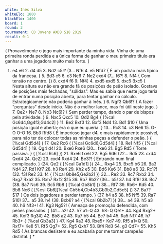 ```yaml
---
white: Inês Silva
whiteElo: 1800
blackElo: 1400
board: 1
round: 3
tournament: CD Jovens AXDB S18 2019
result: 0-1
---
```


{ Provavelmente o jogo mais importante da minha vida. Vinha de uma primeira ronda perdida e a única forma de ganhar o meu primeiro título era ganhar a uma jogadora muito mais forte. }
1. e4 e6 2. d4 d5 3. Nd2 c5!? (3... Nf6 4. e5 Nfd7 { É um padrão mais típico da francesa. } 5. Bd3 c5 6. c3 Nc6 7. Ne2 cxd4 (7... f6?! 8. Nf4 { Com tensão no centro. }) 8. cxd4 f6 9. Nf4) 4. exd5 exd5 5. dxc5 Bxc5 { Nesta altura eu não era grande fã de posições de peão isolado. Gostava de posições mais fechadas, "sólidas". Mas eu sabia que neste jogo teria de entrar numa posição aberta, para tentar ganhar no cálculo. Estrategicamente não poderia ganhar à Inês. } 6. Ngf3 Qb6!? { A fazer "perguntas" desde início. Não é o melhor lance, mas foi útil neste jogo. } 7. Qe2+ Ne7 8. Nb3 Nc6!? { Sem perder tempo, dando o par de bispos pela atividade. } 9. Nxc5 Qxc5 10. Qd2 Bg4 { [%cal Gc6d4,Gg4f3,Gd4c2] } 11. Be2 Bxf3 12. Bxf3 Nd4 13. Bd1 $10 { Uma posição igual e aberta; era o que eu queria. } 13... Rc8 14. c3 Ne6 15. O-O O-O 16. Bb3 Rfd8 { É imperioso jogar d4, o mais rapidamente possível, para não ter de colocar todas as minhas peças a defender o peão. } { [%cal Gd5d4] } 17. Qe2 Rc6 { [%cal Gc6d6,Gd5d4] } 18. Re1 Nf5 { [%cal Gd5d4] } 19. Qg4 d4! 20. Bxe6 Rxe6 (20... fxe6 21. Bg5 Rd5 { Torre passiva. } { [%csl Rc6] }) 21. Rxe6 fxe6 22. Bg5 Rd6 (22... Rd5 23. cxd4 Qxd4 24. Qe2) 23. cxd4 Rxd4 24. Be3?! { Entrando num final complicado. } (24. Qe2 { [%cal Ga1d1] }) 24... Rxg4 25. Bxc5 b6 26. Ba3 Nd4 27. Rd1 Kf7 28. h3 Re4 29. Kh2 e5 30. Bd6 Ke6 31. Bb8 a6 32. Rc1?! (32. f3! Re2 33. f4 { [%cal Gb8e5,Ge2b2] }) 32... Re2 33. Rc7 Rxb2 34. Rxg7 Rxa2 35. Rxh7 Rxf2 $15 36. Rb7 Rb2? (36... b5! 37. h4 Rf8! 38. Bc7 (38. Ba7 Nc6 39. Bc5 Rb8 { [%cal Gb8b1] }) 38... Rf7 39. Rb6+ Kd5 40. Bb8 Nc6 { [%csl Gb6][%cal Gb5b4,Gb4b3,Gb3b2,Gd5c5] }) 37. Ba7? $17 { Os dois jogadores a perder tempo. } (37. h4 a5 38. h5 Nf5 39. Ra7 $10) 37... a5 38. h4 (38. Bxb6? a4 { [%cal Gb2b7] }) 38... a4 39. h5 a3 40. h6 Nf3+! 41. Kg3 Ng5?! { Ameaça de promoção defendida, com peões passados. } (41... a2! 42. h7 a1=Q 43. h8=Q Qe1+ 44. Kg4 Rxg2+ 45. Kxf3 Rg3#) 42. Bb8 a2 43. Ra7 b5 44. Bc7 b4 45. Ra5 Nf7 46. h7 Rb3+ { [%cal Gb3a3] } 47. Kg4 Ra3 48. Rxe5+ Kd7 49. Rf5 a1=Q 50. Rxf7+ Ke8 51. Rf5 Qg7+ 52. Rg5 Qxh7 53. Bf4 Rd3 54. g3 Qd7+ 55. Kh5 Rd5 { As brancas desistem e eu acabaria por me tornar campeão distrital. } *
